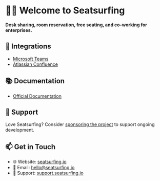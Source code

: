 # 👋🏽 Welcome to Seatsurfing 

**Desk sharing, room reservation, free seating, and co-working for enterprises.**

## 🔗 Integrations

- [Microsoft Teams](https://appsource.microsoft.com/en-us/product/office/WA200008773)
- [Atlassian Confluence](https://marketplace.atlassian.com/apps/1224242)

## 📚 Documentation

- [Official Documentation](https://seatsurfing.io/docs)

## 💖 Support

Love Seatsurfing? Consider [sponsoring the project](https://github.com/sponsors/seatsurfing) to support ongoing development.

## 📫 Get in Touch

- 🌐 Website: [seatsurfing.io](https://seatsurfing.io)
- 📧 Email: hello@seatsurfing.io
- 💬 Support: [support.seatsurfing.io](https://support.seatsurfing.io)


